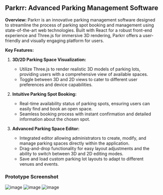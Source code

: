 ## Parkrr: Advanced Parking Management Software

**Overview:**
Parkrr is an innovative parking management software designed to streamline the process of parking spot booking and management using state-of-the-art web technologies. Built with React for a robust front-end experience and Three.js for immersive 3D rendering, Parkrr offers a user-friendly and visually engaging platform for users.

**Key Features:**

1. **3D/2D Parking Space Visualization:**
   - Utilize Three.js to render realistic 3D models of parking lots, providing users with a comprehensive view of available spaces.
   - Toggle between 3D and 2D views to cater to different user preferences and device capabilities.

2. **Intuitive Parking Spot Booking:**
   - Real-time availability status of parking spots, ensuring users can easily find and book an open space.
   - Seamless booking process with instant confirmation and detailed information about the chosen spot.

3. **Advanced Parking Space Editor:**
   - Integrated editor allowing administrators to create, modify, and manage parking spaces directly within the application.
   - Drag-and-drop functionality for easy layout adjustments and the ability to switch between 3D and 2D editing modes.
   - Save and load custom parking lot layouts to adapt to different venues and events.
  
### Prototype Screenshot
![image](https://github.com/saphalpdyl/Parkrr/assets/69297872/2e12ebd6-b137-41c0-8248-653197b70caa)
![image](https://github.com/saphalpdyl/Parkrr/assets/69297872/f2304a00-9288-4110-83c8-f5e37193f368)
![image](https://github.com/saphalpdyl/Parkrr/assets/69297872/70592844-95f2-476a-b419-1aa613603c08)

